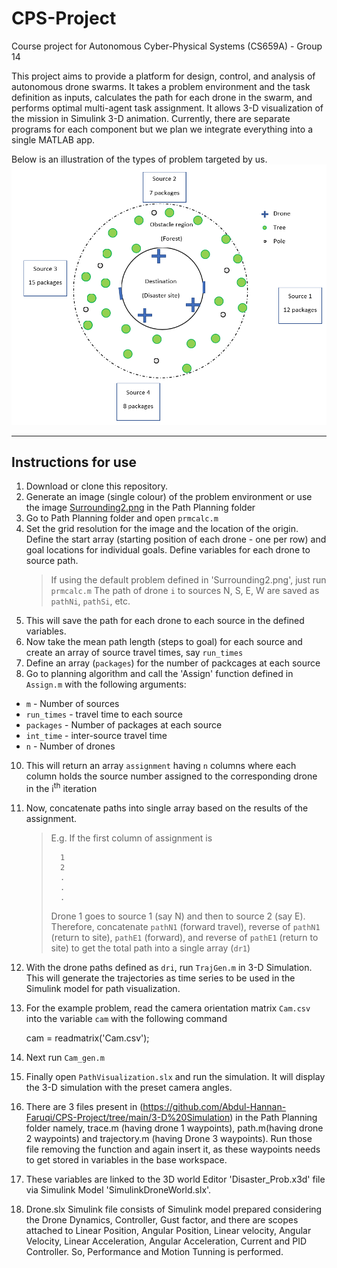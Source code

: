# CPS-Project
Course project for Autonomous Cyber-Physical Systems (CS659A) - Group 14   

This project aims to provide a platform for design, control, and analysis of autonomous drone swarms. It takes a problem environment and the task definition as inputs, calculates the path for each drone in the swarm, and performs optimal multi-agent task assignment. It allows 3-D visualization of the mission in Simulink 3-D animation. Currently, there are separate programs for each component but we plan we integrate everything into a single MATLAB app.   

Below is an illustration of the types of problem targeted by us.
![](Assignment%20Algorithm/Example-environment.PNG "An example problem environment")
***

## Instructions for use
1. Download or clone this repository.
2. Generate an image (single colour) of the problem environment or use the image [Surrounding2.png](https://github.com/Abdul-Hannan-Faruqi/CPS-Project/blob/main/Path%20Planning/Surrounding2.png) in the Path Planning folder
3. Go to Path Planning folder and open `prmcalc.m`
4. Set the grid resolution for the image and the location of the origin. Define the start array (starting position of each drone - one per row) and goal locations for individual goals. Define variables for each drone to source path.
    > If using the default problem defined in 'Surrounding2.png', just run `prmcalc.m`
    > The path of drone `i` to sources N, S, E, W are saved as `pathNi`, `pathSi`, etc.
6. This will save the path for each drone to each source in the defined variables.
7. Now take the mean path length (steps to goal) for each source and create an array of source travel times, say `run_times`
8. Define an array (`packages`) for the number of packcages at each source
9. Go to planning algorithm and call the 'Assign' function defined in `Assign.m` with the following arguments:
  * `m` - Number of sources
  * `run_times` - travel time to each source
  * `packages` - Number of packages at each source
  * `int_time` - inter-source travel time
  * `n` - Number of drones
10. This will return an array `assignment` having `n` columns where each column holds the source number assigned to the corresponding drone in the i<sup>th</sup> iteration
11. Now, concatenate paths into single array based on the results of the assignment.
    > E.g. If the first column of assignment is
    > 
    >       1
    >       2
    >       .
    >       .
    >       .
    > 
    > Drone 1 goes to source 1 (say N) and then to source 2 (say E). Therefore, concatenate `pathN1` (forward travel), reverse of `pathN1` (return to site), `pathE1` (forward), and reverse of `pathE1` (return to site) to get the total path into a single array (`dr1`)
12.  With the drone paths defined as `dri`, run `TrajGen.m` in 3-D Simulation. This will generate the trajectories as time series to be used in the Simulink model for path visualization.
13.  For the example problem, read the camera orientation matrix `Cam.csv` into the variable `cam` with the following command

        cam = readmatrix('Cam.csv');
        
15. Next run `Cam_gen.m`
16. Finally open `PathVisualization.slx` and run the simulation.
It will display the 3-D simulation with the preset camera angles.
17. There are 3 files present in (https://github.com/Abdul-Hannan-Faruqi/CPS-Project/tree/main/3-D%20Simulation) in the Path Planning folder namely, trace.m (having drone 1 waypoints), path.m(having drone 2 waypoints) and trajectory.m (having Drone 3 waypoints). Run those file removing the function and again insert it, as these waypoints needs to get stored in variables in the base workspace.
18. These variables are linked to the 3D world Editor 'Disaster_Prob.x3d' file via Simulink Model 'SimulinkDroneWorld.slx'.
19. Drone.slx Simulink file consists of Simulink model prepared considering the Drone Dynamics, Controller, Gust factor, and there are scopes attached to Linear Position, Angular Position, Linear velocity, Angular Velocity, Linear Acceleration, Angular Acceleration, Current and PID Controller. So, Performance and Motion Tunning is performed.
